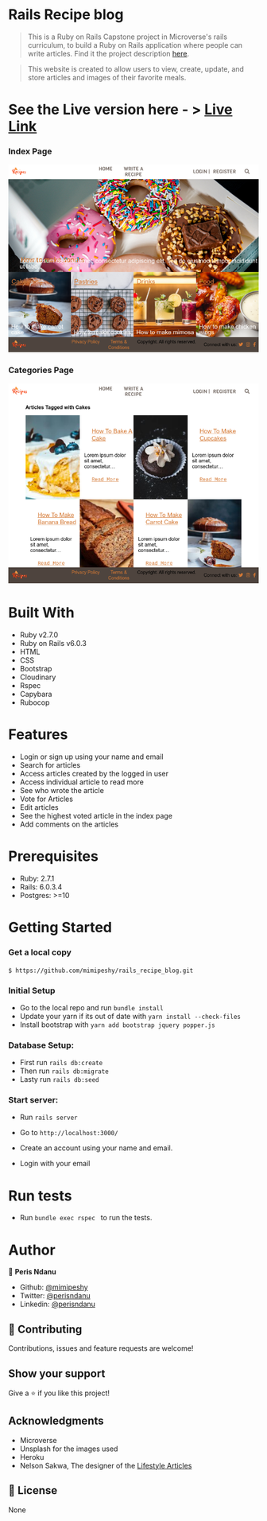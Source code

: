 # Rails Recipe blog

> This is a Ruby on Rails Capstone project in Microverse's rails curriculum, to build a Ruby on Rails application where people can write articles. Find it the project description [here](https://www.notion.so/Lifestyle-articles-b82a5f10122b4cec924cd5d4a6cf7561#55d51338627b42bd95d86e2d1e58f105).

> This website is created to allow users to view, create, update, and store articles and images of their favorite meals. 

# See the Live version here - > [Live Link](https://rails-recipe-blog.herokuapp.com/)

### Index Page
<img src="app/assets/images/screenshot2.png" width="auto" height="auto" />

### Categories Page
<img src="app/assets/images/screenshot.png" width="auto" height="auto" />

# Built With

- Ruby v2.7.0
- Ruby on Rails v6.0.3
- HTML
- CSS
- Bootstrap
- Cloudinary
- Rspec
- Capybara
- Rubocop

# Features
- Login or sign up using your name and email
- Search for articles
- Access articles created by the logged in user
- Access individual article to read more
- See who wrote the article
- Vote for Articles
- Edit articles
- See the highest voted article in the index page
- Add comments on the articles

# Prerequisites

- Ruby: 2.7.1
- Rails: 6.0.3.4
- Postgres: >=10

# Getting Started

### Get a local copy

`$ https://github.com/mimipeshy/rails_recipe_blog.git`

### Initial Setup

- Go to the local repo and run `bundle install`
- Update your yarn if its out of date with `yarn install --check-files`
- Install bootstrap with ```yarn add bootstrap jquery popper.js```

### Database Setup:
- First run `rails db:create`
- Then run `rails db:migrate`
- Lasty run `rails db:seed`

### Start server:
- Run `rails server`

- Go to `http://localhost:3000/`

- Create an account using your name and email.

- Login with your email


# Run tests

- Run  ```bundle exec rspec ``` to run the tests.


# Author

👤 **Peris Ndanu**

- Github: [@mimipeshy](https://github.com/mimipeshy)
- Twitter: [@perisndanu](https://twitter.com/pygirl254)
- Linkedin: [@perisndanu](https://www.linkedin.com/in/peris-ndanu-405083193/)


## 🤝 Contributing

Contributions, issues and feature requests are welcome!

## Show your support

Give a ⭐️ if you like this project!

## Acknowledgments

- Microverse
- Unsplash for the images used
- Heroku
- Nelson Sakwa, The designer of the [Lifestyle Articles](https://www.behance.net/gallery/14554909/liFEsTlye-Mobile-version)

## 📝 License

None


